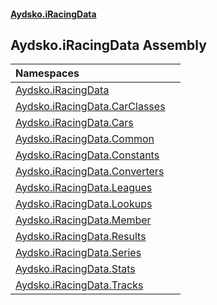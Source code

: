 #### [Aydsko.iRacingData](Home 'Home')

## Aydsko.iRacingData Assembly

| Namespaces | |
| :--- | :--- |
| [Aydsko.iRacingData](Aydsko.iRacingData 'Aydsko.iRacingData') | |
| [Aydsko.iRacingData.CarClasses](Aydsko.iRacingData.CarClasses 'Aydsko.iRacingData.CarClasses') | |
| [Aydsko.iRacingData.Cars](Aydsko.iRacingData.Cars 'Aydsko.iRacingData.Cars') | |
| [Aydsko.iRacingData.Common](Aydsko.iRacingData.Common 'Aydsko.iRacingData.Common') | |
| [Aydsko.iRacingData.Constants](Aydsko.iRacingData.Constants 'Aydsko.iRacingData.Constants') | |
| [Aydsko.iRacingData.Converters](Aydsko.iRacingData.Converters 'Aydsko.iRacingData.Converters') | |
| [Aydsko.iRacingData.Leagues](Aydsko.iRacingData.Leagues 'Aydsko.iRacingData.Leagues') | |
| [Aydsko.iRacingData.Lookups](Aydsko.iRacingData.Lookups 'Aydsko.iRacingData.Lookups') | |
| [Aydsko.iRacingData.Member](Aydsko.iRacingData.Member 'Aydsko.iRacingData.Member') | |
| [Aydsko.iRacingData.Results](Aydsko.iRacingData.Results 'Aydsko.iRacingData.Results') | |
| [Aydsko.iRacingData.Series](Aydsko.iRacingData.Series 'Aydsko.iRacingData.Series') | |
| [Aydsko.iRacingData.Stats](Aydsko.iRacingData.Stats 'Aydsko.iRacingData.Stats') | |
| [Aydsko.iRacingData.Tracks](Aydsko.iRacingData.Tracks 'Aydsko.iRacingData.Tracks') | |

